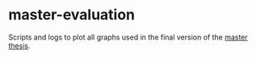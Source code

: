 # master-evaluation

Scripts and logs to plot all graphs used in the final version of the [master thesis](https://github.com/vinerich/master/tree/a576f611980237cb096234f5b40c093e4141dfde).